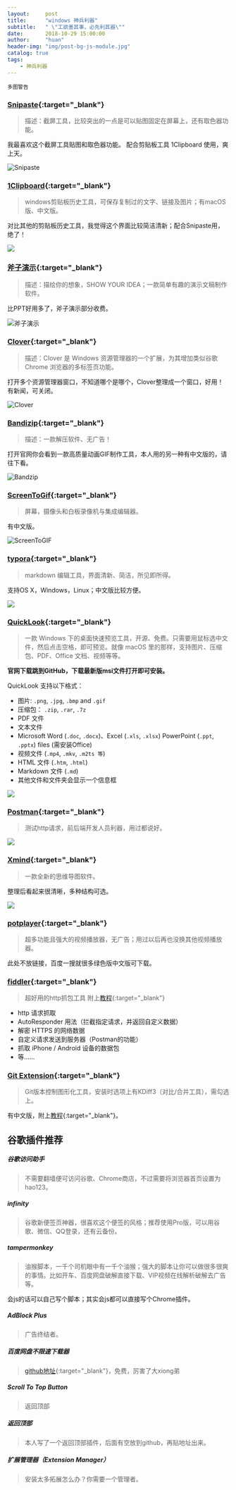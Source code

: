 ```yaml
---
layout:     post
title:      "windows 神兵利器"
subtitle:   " \"工欲善其事，必先利其器\""
date:       2018-10-29 15:00:00
author:     "huan"
header-img: "img/post-bg-js-module.jpg"
catalog: true
tags:
    - 神兵利器
---
```


`多图警告`

### [Snipaste](https://zh.snipaste.com/index.html){:target="_blank"}

> 描述：截屏工具，比较突出的一点是可以贴图固定在屏幕上，还有取色器功能。
>

我最喜欢这个截屏工具贴图和取色器功能。 配合剪贴板工具 1Clipboard 使用，爽上天。

![Snipaste](https://i.loli.net/2018/10/29/5bd66e2ec2be4.gif)



### [1Clipboard](http://1clipboard.io/){:target="_blank"}

> windows剪贴板历史工具，可保存复制过的文字、链接及图片；有macOS版、中文版。 
>

对比其他的剪贴板历史工具，我觉得这个界面比较简洁清新；配合Snipaste用，绝了！

![](https://i.loli.net/2018/10/29/5bd672bf733c7.jpg)



### [斧子演示]( http://www.axeslide.com/){:target="_blank"}

> 描述：描绘你的想象，SHOW YOUR IDEA；一款简单有趣的演示文稿制作软件。

比PPT好用多了，斧子演示部分收费。

![斧子演示](https://i.loli.net/2018/10/29/5bd66a02991a9.gif)



### [Clover](http://cn.ejie.me/){:target="_blank"}

> 描述：Clover 是 Windows 资源管理器的一个扩展，为其增加类似谷歌 Chrome 浏览器的多标签页功能。

打开多个资源管理器窗口，不知道哪个是哪个，Clover整理成一个窗口，好用！有新闻，可关闭。

![Clover](https://i.loli.net/2018/10/29/5bd66b951dfd6.gif)



### [Bandizip](http://www.bandisoft.com/){:target="_blank"}

> 描述：一款解压软件、无广告！

打开官网你会看到一款高质量动画GIF制作工具，本人用的另一种有中文版的，请往下看。

![Bandzip](https://i.loli.net/2018/10/29/5bd672318ae04.jpg)





### [ScreenToGif](https://www.screentogif.com/?l=zh_cn){:target="_blank"}

> 屏幕，摄像头和白板录像机与集成编辑器。   

有中文版。

![ScreenToGIF](https://i.loli.net/2018/10/29/5bd6719fdf3ea.png)



### [typora](https://typora.io/){:target="_blank"}

> markdown 编辑工具，界面清新、简洁，所见即所得。

支持OS X，Windows，Linux；中文版比较方便。

![](https://i.loli.net/2018/10/29/5bd6789ba4355.gif)



### [QuickLook](https://pooi.moe/QuickLook/){:target="_blank"}

> 一款 Windows 下的桌面快速预览工具，开源、免费。只需要用鼠标选中文件，然后点击空格，即可预览。就像 macOS 里的那样，支持图片、压缩包、PDF、Office 文档、视频等等。

**官网下载跳到GitHub，下载最新版msi文件打开即可安装。**

QuickLook 支持以下格式：

- 图片: `.png`, `.jpg`, `.bmp` and `.gif`
- 压缩包： `.zip`, `.rar`, `.7z`
- PDF 文件
- 文本文件
- Microsoft Word (`.doc`, `.docx`)、Excel (`.xls`, `.xlsx`) PowerPoint (`.ppt`, `.pptx`) files (需安装Office)
- 视频文件 (`.mp4`, `.mkv`, `.m2ts 等`)
- HTML 文件 (`.htm`, `.html`)
- Markdown 文件 (`.md`)
- 其他文件和文件夹会显示一个信息框

![](https://pooi.moe/QuickLook/sample.gif?3)



### [Postman](https://www.getpostman.com/){:target="_blank"}

> 测试http请求，前后端开发人员利器，用过都说好。

![](https://i.loli.net/2018/10/29/5bd683d8d9cf4.jpg)



### [Xmind](https://www.xmind.cn/download/){:target="_blank"}

> 一款全新的思维导图软件。

整理后看起来很清晰，多种结构可选。



![](https://s3.cn-north-1.amazonaws.com.cn/assets.xmind.cn/www/assets/images/xmind8-pro/banner/img_8_heroimg@2x-0d2e865253.png)



### [potplayer](http://buhuibaidu.me/?s=potplayer){:target="_blank"}

> 超多功能且强大的视频播放器，无广告；用过以后再也没换其他视频播放器。

此处不放链接，百度一搜就很多绿色版中文版可下载。



### [fiddler](https://www.telerik.com/fiddler){:target="_blank"}

> 超好用的http抓包工具   附上[教程](http://www.hangge.com/blog/cache/detail_1697.html){:target="_blank"}

- http 请求抓取
- AutoResponder 用法（拦截指定请求，并返回自定义数据）
- 解密 HTTPS 的网络数据
- 自定义请求发送到服务器（Postman的功能）
- 抓取 iPhone / Android 设备的数据包
- 等......



### [Git Extension](https://sourceforge.net/projects/gitextensions/){:target="_blank"}

> Git版本控制图形化工具，安装时选项上有KDiff3（对比/合并工具），需勾选上。

有中文版，附上[教程](https://www.cnblogs.com/sumuncle/p/7675921.html){:target="_blank"}。





## 谷歌插件推荐

##### 谷歌访问助手

> 不需要翻墙便可访问谷歌、Chrome商店，不过需要将浏览器首页设置为 hao123。

##### infinity

> 谷歌新便签页神器，很喜欢这个便签的风格；推荐使用Pro版，可以用谷歌、微信、QQ登录，还有云备份。

##### tampermonkey

> 油猴脚本，一千个司机眼中有一千个油猴；强大的脚本让你可以做很多很爽的事情。比如开车、百度网盘破解直接下载、VIP视频在线解析破解去广告等。

会js的话可以自己写个脚本；其实会js都可以直接写个Chrome插件。

##### AdBlock Plus

> 广告终结者。

##### 百度网盘不限速下载器

> [github地址](https://github.com/high-speed-downloader/high-speed-downloader){:target="_blank"}，免费，厉害了大xiong弟

##### Scroll To Top Button

> 返回顶部

##### 返回顶部

> 本人写了一个返回顶部插件，后面有空放到github，再贴地址出来。

##### 扩展管理器（Extension Manager）

> 安装太多拓展怎么办？你需要一个管理者。

